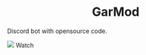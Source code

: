 <h1 align="center">GarMod</h1>

Discord bot with opensource code.

<img src="https://fdn.gsmarena.com/imgroot/news/21/02/youtube-android-4k-playback-option/-1220x526/gsmarena_000.jpg">
Watch
